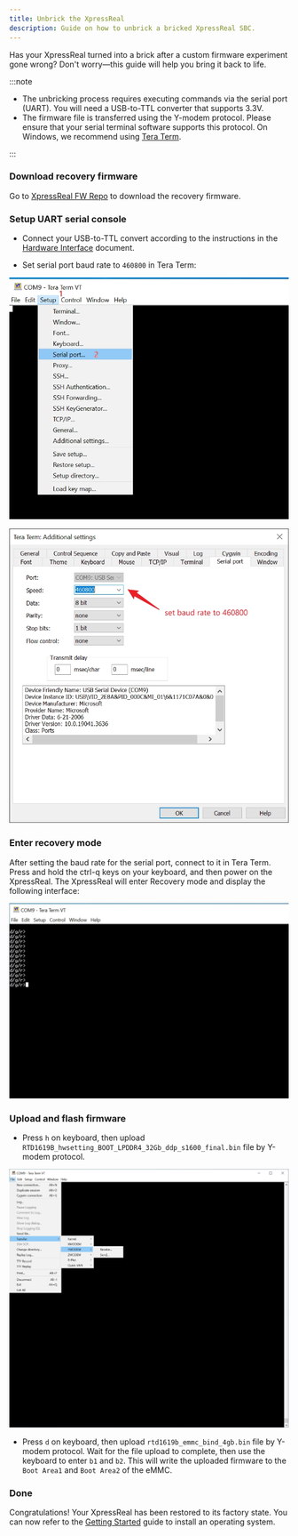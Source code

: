 ```yaml
---
title: Unbrick the XpressReal
description: Guide on how to unbrick a bricked XpressReal SBC.
---
```


Has your XpressReal turned into a brick after a custom firmware experiment gone wrong? Don't worry—this guide will help you bring it back to life.

:::note

- The unbricking process requires executing commands via the serial port (UART). You will need a USB-to-TTL converter that supports 3.3V.
- The firmware file is transferred using the Y-modem protocol. Please ensure that your serial terminal software supports this protocol. On Windows, we recommend using [Tera Term](https://teratermproject.github.io/index-en.html).

:::

### Download recovery firmware

Go to [XpressReal FW Repo](https://github.com/XpressReal/xpressreal/tree/main/recovery-fw) to download the recovery firmware.

### Setup UART serial console

- Connect your USB-to-TTL convert according to the instructions in the [Hardware Interface](/reference/hardware-interface/#uart-serial-console) document.

- Set serial port baud rate to `460800` in Tera Term:

![Open Baudrate Setup](../../../assets/android/set-baudrate-menu.webp)

![Setup Baudrate](../../../assets/android/set-baudrate.webp)

### Enter recovery mode

After setting the baud rate for the serial port, connect to it in Tera Term. Press and hold the ctrl-q keys on your keyboard, and then power on the XpressReal. The XpressReal will enter Recovery mode and display the following interface:

![Recovery Mode](../../../assets/android/recovery-mode.webp)

### Upload and flash firmware

- Press `h` on keyboard, then upload `RTD1619B_hwsetting_BOOT_LPDDR4_32Gb_ddp_s1600_final.bin` file by Y-modem protocol.

![Sending file](../../../assets/android/y-modem-send.webp)

- Press `d` on keyboard, then upload `rtd1619b_emmc_bind_4gb.bin` file by Y-modem protocol. Wait for the file upload to complete, then use the keyboard to enter `b1` and `b2`. This will write the uploaded firmware to the `Boot Area1` and `Boot Area2` of the eMMC.

### Done

Congratulations! Your XpressReal has been restored to its factory state. You can now refer to the [Getting Started](/guides/getting-started) guide to install an operating system.